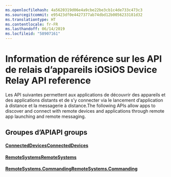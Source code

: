 ```yaml
---
ms.openlocfilehash: 4a5620319d06e4a9cbe22be3cb1c4de733c473c3
ms.sourcegitcommit: e95423df0e4427377ab74dbd12b0056233181d32
ms.translationtype: HT
ms.contentlocale: fr-FR
ms.lasthandoff: 06/14/2019
ms.locfileid: "58907161"
---
```

# <a name="ios-device-relay-api-reference"></a><span data-ttu-id="d562f-101">Information de référence sur les API de relais d’appareils iOS</span><span class="sxs-lookup"><span data-stu-id="d562f-101">iOS Device Relay API reference</span></span>

<span data-ttu-id="d562f-102">Les API suivantes permettent aux applications de découvrir des appareils et des applications distants et de s’y connecter via le lancement d’application à distance et la messagerie à distance.</span><span class="sxs-lookup"><span data-stu-id="d562f-102">The following APIs allow apps to discover and connect with remote devices and applications through remote app launching and remote messaging.</span></span>

## <a name="api-groups"></a><span data-ttu-id="d562f-103">Groupes d’API</span><span class="sxs-lookup"><span data-stu-id="d562f-103">API groups</span></span>

#### <a name="connecteddevicesobjectivec-apiconnecteddevicesindexmd"></a>[<span data-ttu-id="d562f-104">ConnectedDevices</span><span class="sxs-lookup"><span data-stu-id="d562f-104">ConnectedDevices</span></span>](../objectivec-api/connecteddevices/index.md)
#### <a name="remotesystemsobjectivec-apiremotesystemsindexmd"></a>[<span data-ttu-id="d562f-105">RemoteSystems</span><span class="sxs-lookup"><span data-stu-id="d562f-105">RemoteSystems</span></span>](../objectivec-api/remotesystems/index.md)
#### <a name="remotesystemscommandingobjectivec-apiremotesystemscommandingindexmd"></a>[<span data-ttu-id="d562f-106">RemoteSystems.Commanding</span><span class="sxs-lookup"><span data-stu-id="d562f-106">RemoteSystems.Commanding</span></span>](../objectivec-api/remotesystems.commanding/index.md)